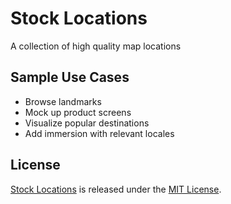 # Stock Locations

A collection of high quality map locations

## Sample Use Cases

* Browse landmarks
* Mock up product screens
* Visualize popular destinations
* Add immersion with relevant locales

## License

[Stock Locations](https://github.com/xta/stock_locations) is released under the [MIT License](http://opensource.org/licenses/MIT).
